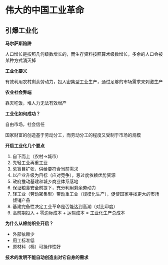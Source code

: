 # 伟大的中国工业革命



## 引爆工业化

**马尔萨斯陷阱**

人口增长是按照几何级数增长的，而生存资料按照算术级数增长，多余的人口会被某种方式消灭掉



**工业化要义**

有效利用农村剩余劳动力，投入密集型工业生产，通过足够的市场需求来刺激生产



**农业社会弊端**

靠天吃饭，堆人力无法有效增产



**工业化如何成功？**

自由市场，社会信任



国家财富的创造基于劳动分工，而劳动分工的程度又受制于市场的规模

**开启工业化几个要点**

1. 自下而上（农村->城市）
2. 先轻工业再重工业
3. 忌盲目扩张，供给要符合当前需求
4. 以产业升级为目标（应对竞争），忌过度依赖优势资源
5. 政府推动基建和城乡商业体系落地
6. 保证粮食安全前提下，充分利用剩余劳动力
7. 轻工业（劳动密集型）带动重工业（规模化生产），促使国家寻找更大的市场倾销产品
8. 基建完备性决定工业革命是否能达到高潮（对比印度）
9. 高前期投入 + 零边际成本 + 运输成本 = 工业化生产总成本



**为什么从棉纺织业开启？**

- 外部依赖少
- 用工标准低
- 原材料（棉）可操作性好



**技术的发明不能自动创造出对它自身的需求**


